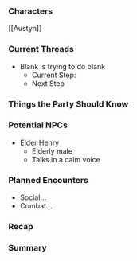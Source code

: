 ### Characters
[[Austyn]]


### Current Threads
- Blank is trying to do blank
	- Current Step:
	- Next Step


### Things the Party Should Know



### Potential NPCs
- Elder Henry
	- Elderly male
	- Talks in a calm voice


### Planned Encounters
- Social...
- Combat...


### Recap



### Summary